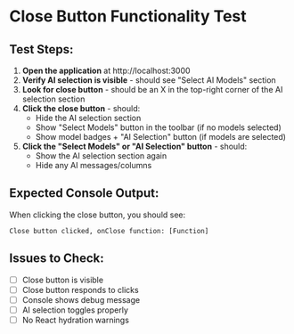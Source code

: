 # Close Button Functionality Test

## Test Steps:

1. **Open the application** at http://localhost:3000
2. **Verify AI selection is visible** - should see "Select AI Models" section
3. **Look for close button** - should be an X in the top-right corner of the AI selection section
4. **Click the close button** - should:
   - Hide the AI selection section
   - Show "Select Models" button in the toolbar (if no models selected)
   - Show model badges + "AI Selection" button (if models are selected)
5. **Click the "Select Models" or "AI Selection" button** - should:
   - Show the AI selection section again
   - Hide any AI messages/columns

## Expected Console Output:

When clicking the close button, you should see:

```
Close button clicked, onClose function: [Function]
```

## Issues to Check:

- [ ] Close button is visible
- [ ] Close button responds to clicks
- [ ] Console shows debug message
- [ ] AI selection toggles properly
- [ ] No React hydration warnings
